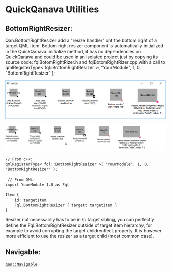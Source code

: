 QuickQanava Utilities 
============================

BottomRightResizer:
------------------


Qan.BottomRightResizer add a "resize handler" ont the bottom right of a target QML Item. Bottom right resizer component is automatically initialized in the QuickQanava::initialize method, it has no dependencies on QuickQanava and could be used in an isolated project just by copying its source code: fqlBotomRightRizer.h and fqlBotomRightRizer.cpp with a call to qmlRegisterType< fql::BottomRightResizer >( "YourModule", 1, 0, "BottomRightResizer" );

![BottomRightResizer](utilities/utilities-resizer.png)

![BottomRightResizer](utilities/utilities-resizer.gif)

~~~~~~~~~~~~~{.cpp}
// From c++:
qmlRegisterType< fql::BottomRightResizer >( "YourModule", 1, 0, "BottomRightResizer" );

 // From QML:
import YourModule 1.0 as Fql

Item {
    id: targetItem
    Fql.BottomRightResizer { target: targetItem }
}
~~~~~~~~~~~~~
 
Resizer not necessarilly has to be in \c target sibling, you can perfectly define the Fql.BottomRightResizer outside of target item hierarchy, for example to avoid corrupting the target childrenRect property. It is however more efficient to use the resizer as a target child (most common case).

Navigable:
------------------

[`qan::Navigable`](http://www.destrat.io/quickqanava/doc/classqan_1_1_navigable.html)


